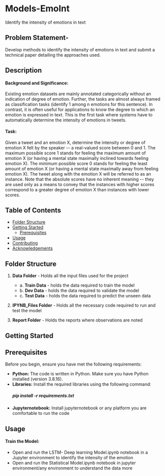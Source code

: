 # Models-EmoInt
Identify the intensity of emotions in text
## Problem Statement-
Develop methods to identify the intensity of emotions in text and submit a technical paper detailing the approaches used.

## Description
#### Background and Significance: 
Existing emotion datasets are mainly annotated categorically without an indication of degree of emotion. Further, the tasks are almost always framed as classification tasks (identify 1 among n emotions for this sentence). In contrast, it is often useful for applications to know the degree to which an emotion is expressed in text. This is the first task where systems have to automatically determine the intensity of emotions in tweets.

#### Task: 
Given a tweet and an emotion X, determine the intensity or degree of emotion X felt by the speaker -- a real-valued score between 0 and 1. The maximum possible score 1 stands for feeling the maximum amount of emotion X (or having a mental state maximally inclined towards feeling emotion X). The minimum possible score 0 stands for feeling the least amount of emotion X (or having a mental state maximally away from feeling emotion X). The tweet along with the emotion X will be referred to as an instance. Note that the absolute scores have no inherent meaning -- they are used only as a means to convey that the instances with higher scores correspond to a greater degree of emotion X than instances with lower scores.

## Table of Contents
- [Folder Structure](#folder-structure)
- [Getting Started](#getting-started)
  - [Prerequisites](#prerequisites)
- [Usage](#usage)
- [Contributing](#contributing)
- [Acknowledgements](#acknowledgements)

## Folder Structure
1. **Data Folder** - Holds all the input files used for the project
    - a. **Train Data** - holds the data required to train the model
    - b. **Dev Data** - holds the data required to validate the model
    - c. **Test Data** - holds the data required to predict the unseen data

2. **IPYNB_Files Folder** - Holds all the necessary code required to run and test the model

3. **Report Folder** - Holds the reports where observations are noted

## Getting Started

## Prerequisites

Before you begin, ensure you have met the following requirements:

- **Python:** The code is written in Python. Make sure you have Python installed (version 3.8.16).
- **Libraries:** Install the required libraries using the following command:
  ##### pip install -r requirements.txt
- **Jupyternotebook:** Install jupyternotebook or any platform you are comfortable to run the code

## Usage

#### Train the Model:
- Open and run the LSTM- Deep learning Model.ipynb notebook in a Jupyter environment to identify the intensity of the emotion
- Open and run the Statistical Model.ipynb notebook in jupyter environment/any environment to understand the data more
